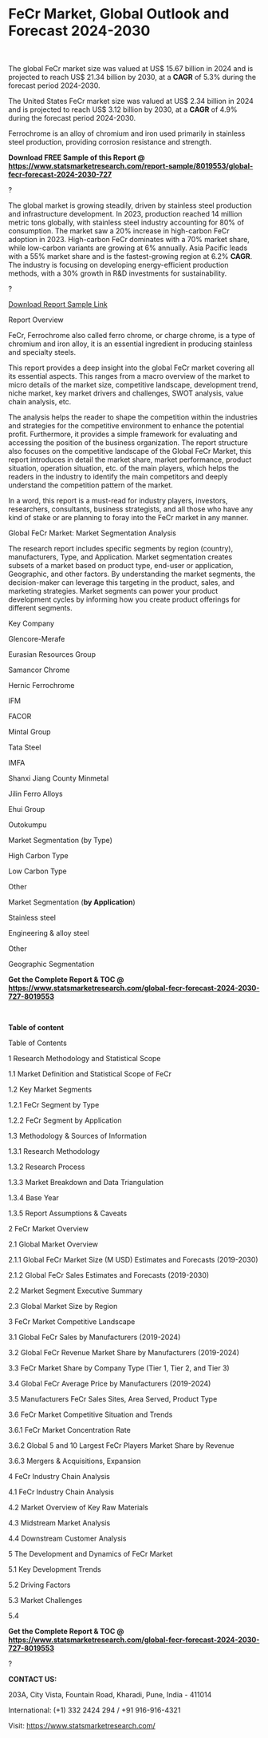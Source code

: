 <h1>FeCr Market, Global Outlook and Forecast 2024-2030</h1><br/><p>The global FeCr market size was valued at US$ 15.67 billion in 2024 and is projected to reach US$ 21.34 billion by 2030, at a <strong>CAGR</strong> of 5.3% during the forecast period 2024-2030.</p>
 
 
 
 <p>The United States FeCr market size was valued at US$ 2.34 billion in 2024 and is projected to reach US$ 3.12 billion by 2030, at a <strong>CAGR</strong> of 4.9% during the forecast period 2024-2030.</p>
 
 
 
 <p>Ferrochrome is an alloy of chromium and iron used primarily in stainless steel production, providing corrosion resistance and strength.</p>
 
 
 
 <div><b>Download FREE Sample of this Report @ <a href="https://www.statsmarketresearch.com/download-free-sample/8019553/global-fecr-forecast-2024-2030-727">https://www.statsmarketresearch.com/report-sample/8019553/global-fecr-forecast-2024-2030-727</a></b></div>
 
 
 
 <p>? </p>
 
 
 
 <p>The global market is growing steadily, driven by stainless steel production and infrastructure development. In 2023, production reached 14 million metric tons globally, with stainless steel industry accounting for 80% of consumption. The market saw a 20% increase in high-carbon FeCr adoption in 2023. High-carbon FeCr dominates with a 70% market share, while low-carbon variants are growing at 6% annually. Asia Pacific leads with a 55% market share and is the fastest-growing region at 6.2% <strong>CAGR</strong>. The industry is focusing on developing energy-efficient production methods, with a 30% growth in R&D investments for sustainability.</p>
 
 
 
 <p>? </p>
 
 
 
 <p><a href="https://www.statsmarketresearch.com/download-free-sample/8019553/global-fecr-forecast-2024-2030-727">Download Report Sample Link</a></p>
 
 
 
 <p>Report Overview</p>
 
 
 
 <p>FeCr, Ferrochrome also called ferro chrome, or charge chrome, is a type of chromium and iron alloy, it is an essential ingredient in producing stainless and specialty steels.</p>
 
 
 
 <p>This report provides a deep insight into the global FeCr market covering all its essential aspects. This ranges from a macro overview of the market to micro details of the market size, competitive landscape, development trend, niche market, key market drivers and challenges, SWOT analysis, value chain analysis, etc.</p>
 
 
 
 <p>The analysis helps the reader to shape the competition within the industries and strategies for the competitive environment to enhance the potential profit. Furthermore, it provides a simple framework for evaluating and accessing the position of the business organization. The report structure also focuses on the competitive landscape of the Global FeCr Market, this report introduces in detail the market share, market performance, product situation, operation situation, etc. of the main players, which helps the readers in the industry to identify the main competitors and deeply understand the competition pattern of the market.</p>
 
 
 
 <p>In a word, this report is a must-read for industry players, investors, researchers, consultants, business strategists, and all those who have any kind of stake or are planning to foray into the FeCr market in any manner.</p>
 
 
 
 <p>Global FeCr Market: Market Segmentation Analysis</p>
 
 
 
 <p>The research report includes specific segments by region (country), manufacturers, Type, and Application. Market segmentation creates subsets of a market based on product type, end-user or application, Geographic, and other factors. By understanding the market segments, the decision-maker can leverage this targeting in the product, sales, and marketing strategies. Market segments can power your product development cycles by informing how you create product offerings for different segments.</p>
 
 
 
 <p>Key Company</p>
 
 
 
 <p>Glencore-Merafe</p>
 
 
 
 <p>Eurasian Resources Group</p>
 
 
 
 <p>Samancor Chrome</p>
 
 
 
 <p>Hernic Ferrochrome</p>
 
 
 
 <p>IFM</p>
 
 
 
 <p>FACOR</p>
 
 
 
 <p>Mintal Group</p>
 
 
 
 <p>Tata Steel</p>
 
 
 
 <p>IMFA</p>
 
 
 
 <p>Shanxi Jiang County Minmetal</p>
 
 
 
 <p>Jilin Ferro Alloys</p>
 
 
 
 <p>Ehui Group</p>
 
 
 
 <p>Outokumpu</p>
 
 
 
 <p>Market Segmentation (by Type)</p>
 
 
 
 <p>High Carbon Type</p>
 
 
 
 <p>Low Carbon Type</p>
 
 
 
 <p>Other</p>
 
 
 
 <p>Market Segmentation (<strong>by Application</strong>)</p>
 
 
 
 <p>Stainless steel</p>
 
 
 
 <p>Engineering & alloy steel</p>
 
 
 
 <p>Other</p>
 
 
 
 <p>Geographic Segmentation</p>
 
 
 
 <div><b>Get the Complete Report & TOC @ <a href="https://www.statsmarketresearch.com/global-fecr-forecast-2024-2030-727-8019553">https://www.statsmarketresearch.com/global-fecr-forecast-2024-2030-727-8019553</a></b></div>
 
 
 
 <p><br />
 
 <b>Table of content</b></p>
 
 
 
 <p>Table of Contents<br />
 
 1 Research Methodology and Statistical Scope<br />
 
 1.1 Market Definition and Statistical Scope of FeCr<br />
 
 1.2 Key Market Segments<br />
 
 1.2.1 FeCr Segment by Type<br />
 
 1.2.2 FeCr Segment by Application<br />
 
 1.3 Methodology & Sources of Information<br />
 
 1.3.1 Research Methodology<br />
 
 1.3.2 Research Process<br />
 
 1.3.3 Market Breakdown and Data Triangulation<br />
 
 1.3.4 Base Year<br />
 
 1.3.5 Report Assumptions & Caveats<br />
 
 2 FeCr Market Overview<br />
 
 2.1 Global Market Overview<br />
 
 2.1.1 Global FeCr Market Size (M USD) Estimates and Forecasts (2019-2030)<br />
 
 2.1.2 Global FeCr Sales Estimates and Forecasts (2019-2030)<br />
 
 2.2 Market Segment Executive Summary<br />
 
 2.3 Global Market Size by Region<br />
 
 3 FeCr Market Competitive Landscape<br />
 
 3.1 Global FeCr Sales by Manufacturers (2019-2024)<br />
 
 3.2 Global FeCr Revenue Market Share by Manufacturers (2019-2024)<br />
 
 3.3 FeCr Market Share by Company Type (Tier 1, Tier 2, and Tier 3)<br />
 
 3.4 Global FeCr Average Price by Manufacturers (2019-2024)<br />
 
 3.5 Manufacturers FeCr Sales Sites, Area Served, Product Type<br />
 
 3.6 FeCr Market Competitive Situation and Trends<br />
 
 3.6.1 FeCr Market Concentration Rate<br />
 
 3.6.2 Global 5 and 10 Largest FeCr Players Market Share by Revenue<br />
 
 3.6.3 Mergers & Acquisitions, Expansion<br />
 
 4 FeCr Industry Chain Analysis<br />
 
 4.1 FeCr Industry Chain Analysis<br />
 
 4.2 Market Overview of Key Raw Materials<br />
 
 4.3 Midstream Market Analysis<br />
 
 4.4 Downstream Customer Analysis<br />
 
 5 The Development and Dynamics of FeCr Market<br />
 
 5.1 Key Development Trends<br />
 
 5.2 Driving Factors<br />
 
 5.3 Market Challenges<br />
 
 5.4</p>
 
 
 
 <div><b>Get the Complete Report & TOC @ <a href="https://www.statsmarketresearch.com/global-fecr-forecast-2024-2030-727-8019553">https://www.statsmarketresearch.com/global-fecr-forecast-2024-2030-727-8019553</a></b></div>
 
 
 
 <p>? </p>
 
 
 
 <p><b>CONTACT US:</b><br />
 
 203A, City Vista, Fountain Road, Kharadi, Pune, India - 411014<br />
 
 International: (+1) 332 2424 294 / +91 916-916-4321<br />
 
 Visit: <a href="https://www.statsmarketresearch.com/">https://www.statsmarketresearch.com/</a></p>